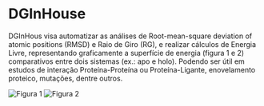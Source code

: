 # DGInHouse

DGInHous visa automatizar as análises de Root-mean-square deviation of atomic positions (RMSD) e Raio de Giro (RG), e realizar cálculos de Energia Livre, representando graficamente a superfície de energia (figura 1 e 2) comparativos entre dois sistemas (ex.: apo e holo). Podendo ser útil em estudos de interação Proteína-Proteína ou Proteína-Ligante, enovelamento proteico, mutações, dentre outros. 

![Figura 1](DgInHouse/documentation/fig1.png)
![Figura 2](DgInHouse/documentation/fig2.png)
